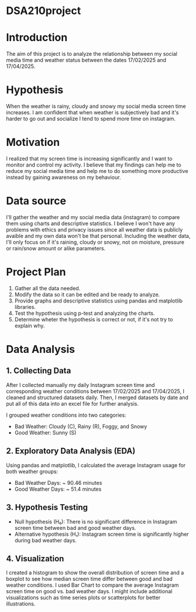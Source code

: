 # DSA210project
# Introduction
The aim of this project is to analyze the relationship between my social media time and weather status between the dates 17/02/2025 and 17/04/2025.

# Hypothesis 
When the weather is rainy, cloudy and snowy my social media screen time increases. I am confident that when weather is subjectively bad and it's harder to go out and socialize I tend to spend more time on instagram.

# Motivation
I realized that my screen time is increasing significantly and I want to monitor and control my activity. I believe that my findings can help me to reduce my social media time and help me to do something more productive instead by gaining awareness on my behaviour.

# Data source
I'll gather the weather and my social media data (instagram) to compare them using charts and descriptive statistics. I believe I won't have any problems with ethics and privacy issues since all weather data is publicly avaible and my own data won't be that personal. Including the weather data, I'll only focus on if it's raining, cloudy or snowy, not on moisture, pressure or rain/snow amount or alike parameters.

# Project Plan 
1. Gather all the data needed.
2. Modify the data so it can be edited and be ready to analyze.
3. Provide graphs and descriptive statistics using pandas and matplotlib libraries.
4. Test the hypothesis using p-test and analyzing the charts.
5. Determine wheter the hypothesis is correct or not, if it's not try to explain why.

# Data Analysis

## 1. Collecting Data 

After I collected manually my daily Instagram screen time and corresponding weather conditions between 17/02/2025 and 17/04/2025, I cleaned and structured datasets daily. Then, I merged datasets by date and put all of this data into an excel file for further analysis.

I grouped weather conditions into two categories:
- Bad Weather: Cloudy (C), Rainy (R), Foggy, and Snowy 
- Good Weather: Sunny (S) 

## 2. Exploratory Data Analysis (EDA)

Using pandas and matplotlib, I calculated the average Instagram usage for both weather groups:

- Bad Weather Days: ~ 90.46 minutes
- Good Weather Days: ~ 51.4 minutes

## 3. Hypothesis Testing

- Null hypothesis (H₀): There is no significant difference in Instagram screen time between bad and good weather days.
- Alternative hypothesis (H₁): Instagram screen time is significantly higher during bad weather days.

## 4. Visualization

I created a histogram to show the overall distribution of screen time and a boxplot to see how median screen time differ between good and bad weather conditions. I used Bar Chart to compare the average Instagram screen time on good vs. bad weather days. I might include additional visualizations such as time series plots or scatterplots for better illustrations.







